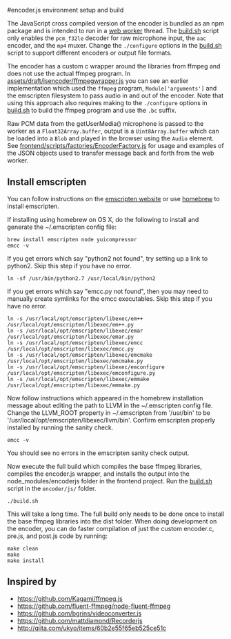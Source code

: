 #encoder.js environment setup and build

The JavaScript cross compiled version of the encoder is bundled as an npm package and is intended to run in a
[web worker](https://developer.mozilla.org/en-US/docs/Web/API/Web_Workers_API/Using_web_workers) thread.
The [build.sh](/encoder/js/build.sh) script only enables the `pcm_f32le` decoder for raw microphone input, the `aac` encoder, and the `mp4` muxer.
Change the `./configure` options in the [build.sh](/encoder/js/build.sh) script to support different encoders or output file formats.

The encoder has a custom c wrapper around the libraries from ffmpeg and does not use the actual ffmpeg program.
In [assets/draft/jsencoder/ffmpegwrapper.js](/assets/draft/jsencoder/ffmpegwrapper.js)
you can see an earlier implementation which used the `ffmpeg` program, `Module['arguments']`
and the emscripten filesystem to pass audio in and out of the encoder.
Note that using this approach also requires making to the `./configure` options in [build.sh](/encoder/js/build.sh)
to build the ffmpeg program and use the `.bc` suffix.

Raw PCM data from the getUserMedia() microphone is passed to the worker as a `Float32Array.buffer`,
output is a `Uint8Array.buffer` which can be loaded into a `Blob` and played in the browser using the `Audio` element.
See [frontend/scripts/factories/EncoderFactory.js](/frontend/scripts/factories/EncoderFactory.js)
for usage and examples of the JSON objects used to transfer message back and forth from the web worker.

## Install emscripten

You can follow instructions on the [emscripten website](http://kripken.github.io/emscripten-site/docs/getting_started/downloads.html)
or use [homebrew](http://brew.sh) to install emscripten.

If installing using homebrew on OS X, do the following to install and generate the ~/.emscripten config file:
```
brew install emscripten node yuicompressor
emcc -v
```

If you get errors which say "python2 not found", try setting up a link to python2.
Skip this step if you have no error.
```
ln -sf /usr/bin/python2.7 /usr/local/bin/python2
```

If you get errors which say "emcc.py not found", then you may need to manually create symlinks for the emcc executables.
Skip this step if you have no error.
```
ln -s /usr/local/opt/emscripten/libexec/em++ /usr/local/opt/emscripten/libexec/em++.py
ln -s /usr/local/opt/emscripten/libexec/emar /usr/local/opt/emscripten/libexec/emar.py
ln -s /usr/local/opt/emscripten/libexec/emcc /usr/local/opt/emscripten/libexec/emcc.py
ln -s /usr/local/opt/emscripten/libexec/emcmake /usr/local/opt/emscripten/libexec/emcmake.py
ln -s /usr/local/opt/emscripten/libexec/emconfigure /usr/local/opt/emscripten/libexec/emconfigure.py
ln -s /usr/local/opt/emscripten/libexec/emmake /usr/local/opt/emscripten/libexec/emmake.py
```

Now follow instructions which appeared in the homebrew installation message about editing the path to LLVM in the ~/.emscripten config file.
Change the LLVM_ROOT property in ~/.emscripten from '/usr/bin' to be '/usr/local/opt/emscripten/libexec/llvm/bin'.
Confirm emscripten properly installed by running the sanity check.

```
emcc -v
```

You should see no errors in the emscripten sanity check output.

Now execute the full build which compiles the base ffmpeg libraries, compiles the encoder.js wrapper,
and installs the output into the node_modules/encoderjs folder in the frontend project.
Run the [build.sh](/encoder/js/build.sh) script in the `encoder/js/` folder.
```
./build.sh
```

This will take a long time.
The full build only needs to be done once to install the base ffmpeg libraries into the dist folder.
When doing development on the encoder, you can do faster compilation of just the custom encoder.c, pre.js, and post.js code by running:
```
make clean
make
make install
```

## Inspired by
* https://github.com/Kagami/ffmpeg.js
* https://github.com/fluent-ffmpeg/node-fluent-ffmpeg
* https://github.com/bgrins/videoconverter.js
* https://github.com/mattdiamond/Recorderjs
* http://qiita.com/ukyo/items/60b2e55f65eb525ce51c